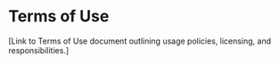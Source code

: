 # Terms of Use

[Link to Terms of Use document outlining usage policies, licensing, and responsibilities.]